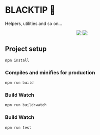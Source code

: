 # BLACKTIP :shark:

Helpers, utilities and so on...

<p align="center">
    <a href="https://circleci.com/gh/elbuild/blacktip"><img src="https://img.shields.io/circleci/project/github/elbuild/blacktip.svg?style=flat-square" /><a>
    <a href="https://codecov.io/gh/elbuild/blacktip"><img src="https://img.shields.io/codecov/c/github/elbuild/blacktip.svg?style=flat-square" /></a>
</p>

## Project setup
```
npm install
```

### Compiles and minifies for production
```
npm run build
```

### Build Watch
```
npm run build:watch
```

### Build Watch
```
npm run test
```